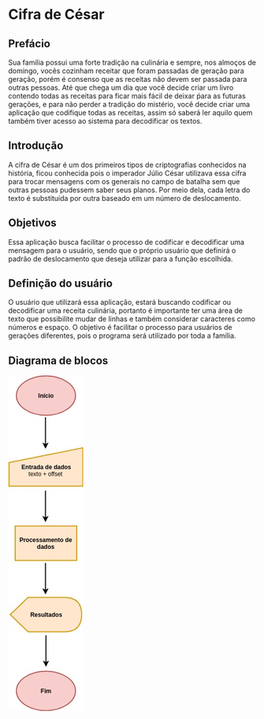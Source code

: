 # Cifra de César

## Prefácio

Sua família possui uma forte tradição na culinária e sempre, nos almoços de domingo, vocês cozinham receitar que foram 
passadas de geração para geração, porém é consenso que as receitas não devem ser passada para outras pessoas. Até que 
chega um dia que você decide criar um livro contendo todas as receitas para ficar mais fácil de deixar ṕara as futuras 
gerações, e para não perder a tradição do mistério, você decide criar uma aplicação que codifique todas as receitas, assim
só saberá ler aquilo quem também tiver acesso ao sistema para decodificar os textos. 

## Introdução

A cifra de César é um dos primeiros tipos de criptografias conhecidos na história, ficou conhecida pois o imperador Júlio 
César utilizava essa cifra para trocar mensagens com os generais no campo de batalha sem que outras pessoas pudessem saber 
seus planos. Por meio dela, cada letra do texto é substituída por outra baseado em um número de deslocamento. 

## Objetivos

Essa aplicação busca facilitar o processo de codificar e decodificar uma mensagem para o usuário, sendo que o próprio usuário
que definirá o padrão de deslocamento que deseja utilizar para a função escolhida.

## Definição do usuário

O usuário que utilizará essa aplicação, estará buscando codificar ou decodificar uma receita culinária, portanto é importante 
ter uma área de texto que possibilite mudar de linhas e também considerar caracteres como números e espaço. O objetivo é
facilitar o processo para usuários de gerações diferentes, pois o programa será utilizado por toda a família.

## Diagrama de blocos

![Diagrama](src/cipher.jpg)





